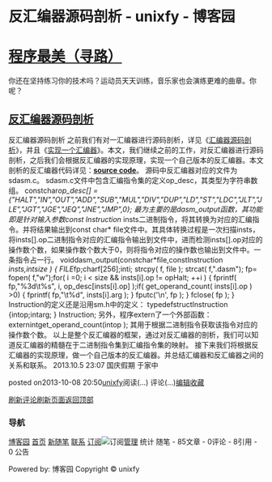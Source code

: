 
# 反汇编器源码剖析 - unixfy - 博客园
# [程序最美（寻路）](https://www.cnblogs.com/unixfy/)
你还在坚持练习你的技术吗？运动员天天训练，音乐家也会演练更难的曲章。你呢？
## [反汇编器源码剖析](https://www.cnblogs.com/unixfy/p/3357796.html)
反汇编器源码剖析
之前我们有对一汇编器进行源码剖析，详见《[汇编器源码剖析](http://www.cnblogs.com/unixfy/p/3357761.html)》，并且《[实现一个汇编器](http://www.cnblogs.com/unixfy/p/3357784.html)》。本文，我们继续之前的工作，对反汇编器进行源码剖析，之后我们会根据反汇编器的实现原理，实现一个自己版本的反汇编器。本文剖析的反汇编器代码详见：**[source code](http://www.cppblog.com/Files/kevinlynx/stack_machine.zip)**。
源码中反汇编器对应的文件为sdasm.c。
sdasm.c文件中包含汇编指令集的定义op_desc，其类型为字符串数组。
constchar*op_desc[] ={"HALT","IN","OUT","ADD","SUB","MUL","DIV","DUP","LD","ST","LDC","JLT","JLE","JGT","JGE","JEQ","JNE","JMP",0};
最为主要的是dasm_output函数，其功能即是针对输入参数const Instruction* insts二进制指令，将其转换为对应的汇编指令。并将结果输出到const char* file文件中。其具体转换过程是一次扫描insts，将insts[].op二进制指令对应的汇编指令输出到文件中，进而检测insts[].op对应的操作数个数，如果操作数个数大于0，则将指令对应的操作数也输出到文件中。一条指令占一行。
voiddasm_output(constchar*file,constInstruction *insts,intsize )
{
    FILE*fp;charf[256];inti;
    strcpy( f, file );
    strcat( f,".dasm");
    fp= fopen( f,"w");for( i =0; i < size && insts[i].op != opHalt; ++i )
    {
       fprintf( fp,"%3d\t%s", i, op_desc[insts[i].op] );if( get_operand_count( insts[i].op ) >0)
       {
           fprintf( fp,"\t%d", insts[i].arg );
       }
       fputc('\n', fp );
    }
    fclose( fp );
}
Instruction的定义还是沿用sm.h中的定义：
typedefstructInstruction
{intop;intarg;
} Instruction;
另外，程序extern了一个外部函数：
externintget_operand_count(intop );
其用于根据二进制指令获取该指令对应的操作数个数。
以上是整个反汇编器的框架，通过对反汇编器的剖析，我们可以知道反汇编器的精髓在于二进制指令集到汇编指令集的映射。
接下来我们将根据反汇编器的实现原理，做一个自己版本的反汇编器。并总结汇编器和反汇编器之间的关系和联系。
2013.10.5 23:07 国庆假期 于家中




posted on2013-10-08 20:50[unixfy](https://www.cnblogs.com/unixfy/)阅读(...) 评论(...)[编辑](https://i.cnblogs.com/EditPosts.aspx?postid=3357796)[收藏](#)


[刷新评论](javascript:void(0);)[刷新页面](#)[返回顶部](#top)







### 导航
[博客园](https://www.cnblogs.com/)
[首页](https://www.cnblogs.com/unixfy/)
[新随笔](https://i.cnblogs.com/EditPosts.aspx?opt=1)
[联系](https://msg.cnblogs.com/send/unixfy)
[订阅](https://www.cnblogs.com/unixfy/rss)![订阅](//www.cnblogs.com/images/xml.gif)[管理](https://i.cnblogs.com/)
统计
随笔 - 85文章 - 0评论 - 8引用 - 0
公告

Powered by:
博客园
Copyright © unixfy
